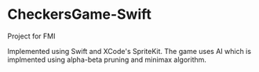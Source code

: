 # CheckersGame-Swift
Project for FMI

Implemented using Swift and XCode's SpriteKit. The game uses AI which is implmented using alpha-beta pruning and minimax algorithm.
